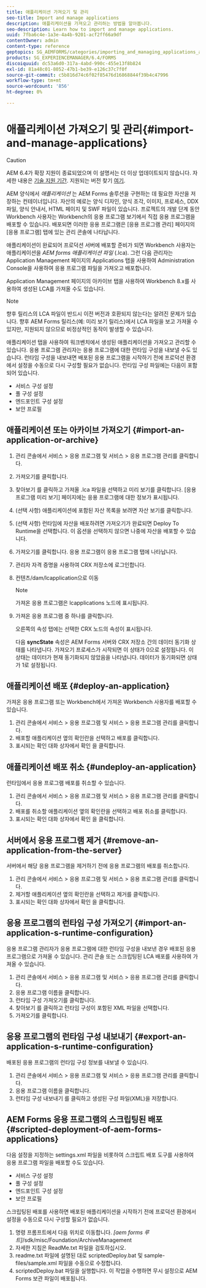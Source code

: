 ```yaml
---
title: 애플리케이션 가져오기 및 관리
seo-title: Import and manage applications
description: 애플리케이션을 가져오고 관리하는 방법을 알아봅니다.
seo-description: Learn how to import and manage applications.
uuid: 7fba6c4e-1a3e-4a4b-9201-acf2ff66a9df
contentOwner: admin
content-type: reference
geptopics: SG_AEMFORMS/categories/importing_and_managing_applications_and_archives
products: SG_EXPERIENCEMANAGER/6.4/FORMS
discoiquuid: dc53a6d0-317a-4abd-990c-455e13f8b824
exl-id: 81a48c01-8052-47b1-be39-e126c37c7f0f
source-git-commit: c5b816d74c6f02f85476d16868844f39b4c47996
workflow-type: tm+mt
source-wordcount: '856'
ht-degree: 0%

---
```


# 애플리케이션 가져오기 및 관리{#import-and-manage-applications}

>[!CAUTION]
>
>AEM 6.4가 확장 지원이 종료되었으며 이 설명서는 더 이상 업데이트되지 않습니다. 자세한 내용은 [기술 지원 기간](https://helpx.adobe.com/kr/support/programs/eol-matrix.html). 지원되는 버전 찾기 [여기](https://experienceleague.adobe.com/docs/).

AEM 양식에서 *애플리케이션* 는 AEM Forms 솔루션을 구현하는 데 필요한 자산을 저장하는 컨테이너입니다. 자산의 예로는 양식 디자인, 양식 조각, 이미지, 프로세스, DDX 파일, 양식 안내서, HTML 페이지 및 SWF 파일이 있습니다. 프로젝트의 개발 단계 동안 Workbench 사용자는 Workbench의 응용 프로그램 보기에서 직접 응용 프로그램을 배포할 수 있습니다. 배포되면 이러한 응용 프로그램은 [응용 프로그램 관리] 페이지의 [응용 프로그램] 탭에 있는 관리 콘솔에 나타납니다.

애플리케이션이 완료되어 프로덕션 서버에 배포할 준비가 되면 Workbench 사용자는 애플리케이션을 *AEM forms 애플리케이션 파일* (.lca). 그런 다음 관리자는 Application Management 페이지의 Applications 탭을 사용하여 Administration Console을 사용하여 응용 프로그램 파일을 가져오고 배포합니다.

Application Management 페이지의 아카이브 탭을 사용하여 Workbench 8.x를 사용하여 생성된 LCA를 가져올 수도 있습니다.

>[!NOTE]
>
>향후 릴리스의 LCA 파일이 반드시 이전 버전과 호환되지 않는다는 알려진 문제가 있습니다. 향후 AEM Forms 릴리스(예: 미리 보기 릴리스)에서 LCA 파일을 보고 가져올 수 있지만, 지원되지 않으므로 비정상적인 동작이 발생할 수 있습니다.

애플리케이션 탭을 사용하여 워크벤치에서 생성된 애플리케이션을 가져오고 관리할 수 있습니다. 응용 프로그램 관리자는 응용 프로그램에 대한 런타임 구성을 내보낼 수도 있습니다. 런타임 구성을 내보내면 배포된 응용 프로그램을 시작하기 전에 프로덕션 환경에서 설정을 수동으로 다시 구성할 필요가 없습니다. 런타임 구성 파일에는 다음이 포함되어 있습니다.

* 서비스 구성 설정
* 풀 구성 설정
* 엔드포인트 구성 설정
* 보안 프로필

## 애플리케이션 또는 아카이브 가져오기 {#import-an-application-or-archive}

1. 관리 콘솔에서 서비스 > 응용 프로그램 및 서비스 > 응용 프로그램 관리를 클릭합니다.
1. 가져오기를 클릭합니다.
1. 찾아보기 를 클릭하고 가져올 .lca 파일을 선택하고 미리 보기를 클릭합니다. [응용 프로그램 미리 보기] 페이지에는 응용 프로그램에 대한 정보가 표시됩니다.
1. (선택 사항) 애플리케이션에 포함된 자산 목록을 보려면 자산 보기를 클릭합니다.
1. (선택 사항) 런타임에 자산을 배포하려면 가져오기가 완료되면 Deploy To Runtime을 선택합니다. 이 옵션을 선택하지 않으면 나중에 자산을 배포할 수 있습니다.
1. 가져오기를 클릭합니다. 응용 프로그램이 응용 프로그램 탭에 나타납니다.
1. 관리자 자격 증명을 사용하여 CRX 저장소에 로그인합니다.
1. 컨텐츠/dam/lcapplication으로 이동

   >[!NOTE]
   >
   >가져온 응용 프로그램은 lcapplications 노드에 표시됩니다.

1. 가져온 응용 프로그램 중 하나를 클릭합니다.

   오른쪽의 속성 탭에는 선택한 CRX 노드의 속성이 표시됩니다.

   다음 **syncState** 속성은 AEM Forms 서버와 CRX 저장소 간의 데이터 동기화 상태를 나타냅니다. 가져오기 프로세스가 시작되면 이 상태가 0으로 설정됩니다. 이 상태는 데이터가 현재 동기화되지 않았음을 나타냅니다. 데이터가 동기화되면 상태가 1로 설정됩니다.

## 애플리케이션 배포 {#deploy-an-application}

가져온 응용 프로그램 또는 Workbench에서 가져온 Workbench 사용자를 배포할 수 있습니다.

1. 관리 콘솔에서 서비스 > 응용 프로그램 및 서비스 > 응용 프로그램 관리를 클릭합니다.
1. 배포할 애플리케이션 옆의 확인란을 선택하고 배포를 클릭합니다.
1. 표시되는 확인 대화 상자에서 확인 을 클릭합니다.

## 애플리케이션 배포 취소 {#undeploy-an-application}

런타임에서 응용 프로그램 배포를 취소할 수 있습니다.

1. 관리 콘솔에서 서비스 > 응용 프로그램 및 서비스 > 응용 프로그램 관리를 클릭합니다.
1. 배포를 취소할 애플리케이션 옆의 확인란을 선택하고 배포 취소를 클릭합니다.
1. 표시되는 확인 대화 상자에서 확인 을 클릭합니다.

## 서버에서 응용 프로그램 제거 {#remove-an-application-from-the-server}

서버에서 해당 응용 프로그램을 제거하기 전에 응용 프로그램의 배포를 취소합니다.

1. 관리 콘솔에서 서비스 > 응용 프로그램 및 서비스 > 응용 프로그램 관리를 클릭합니다.
1. 제거할 애플리케이션 옆의 확인란을 선택하고 제거를 클릭합니다.
1. 표시되는 확인 대화 상자에서 확인 을 클릭합니다.

## 응용 프로그램의 런타임 구성 가져오기 {#import-an-application-s-runtime-configuration}

응용 프로그램 관리자가 응용 프로그램에 대한 런타임 구성을 내보낸 경우 배포된 응용 프로그램으로 가져올 수 있습니다. 관리 콘솔 또는 스크립팅된 LCA 배포를 사용하여 가져올 수 있습니다.

1. 관리 콘솔에서 서비스 > 응용 프로그램 및 서비스 > 응용 프로그램 관리를 클릭합니다.
1. 응용 프로그램 이름을 클릭합니다.
1. 런타임 구성 가져오기를 클릭합니다.
1. 찾아보기 를 클릭하고 런타임 구성이 포함된 XML 파일을 선택합니다.
1. 가져오기를 클릭합니다.

## 응용 프로그램의 런타임 구성 내보내기 {#export-an-application-s-runtime-configuration}

배포된 응용 프로그램의 런타임 구성 정보를 내보낼 수 있습니다.

1. 관리 콘솔에서 서비스 > 응용 프로그램 및 서비스 > 응용 프로그램 관리를 클릭합니다.
1. 응용 프로그램 이름을 클릭합니다.
1. 런타임 구성 내보내기 를 클릭하고 생성된 구성 파일(XML)을 저장합니다.

## AEM Forms 응용 프로그램의 스크립팅된 배포 {#scripted-deployment-of-aem-forms-applications}

다음 설정을 지정하는 settings.xml 파일을 비롯하여 스크립트 배포 도구를 사용하여 응용 프로그램 파일을 배포할 수도 있습니다.

* 서비스 구성 설정
* 풀 구성 설정
* 엔드포인트 구성 설정
* 보안 프로필

스크립팅된 배포를 사용하면 배포된 애플리케이션을 시작하기 전에 프로덕션 환경에서 설정을 수동으로 다시 구성할 필요가 없습니다.

1. 명령 프롬프트에서 다음 위치로 이동합니다. *[aem forms 루트]*/sdk/misc/Foundation/ArchiveManagement
1. 자세한 지침은 ReadMe.txt 파일을 검토하십시오.
1. readme.txt 파일에 설명된 대로 scriptedDeploy.bat 및 sample-files/sample.xml 파일을 수동으로 수정합니다.
1. scriptedDeploy.bat 파일을 실행합니다. 이 작업을 수행하면 무시 설정으로 AEM Forms 보관 파일이 배포됩니다.
